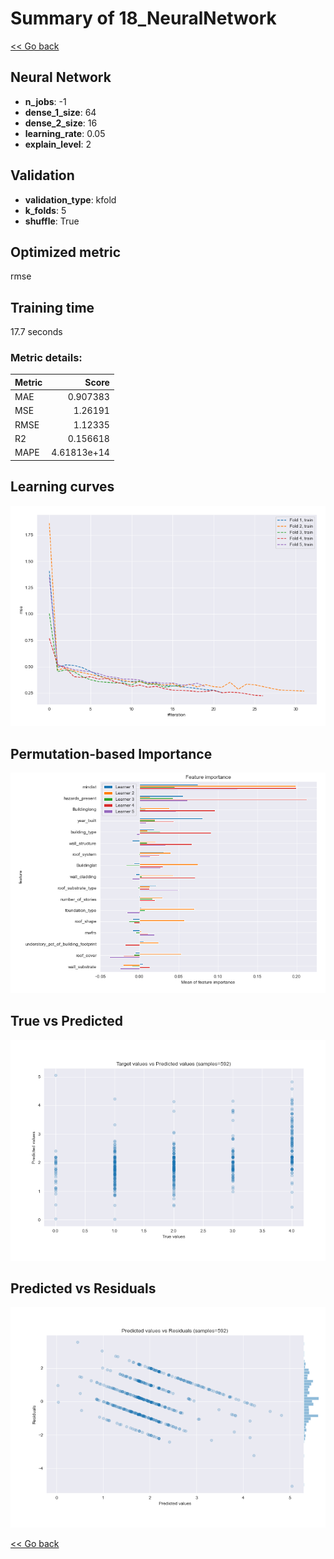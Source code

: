 # Summary of 18_NeuralNetwork

[<< Go back](../README.md)


## Neural Network
- **n_jobs**: -1
- **dense_1_size**: 64
- **dense_2_size**: 16
- **learning_rate**: 0.05
- **explain_level**: 2

## Validation
 - **validation_type**: kfold
 - **k_folds**: 5
 - **shuffle**: True

## Optimized metric
rmse

## Training time

17.7 seconds

### Metric details:
| Metric   |       Score |
|:---------|------------:|
| MAE      | 0.907383    |
| MSE      | 1.26191     |
| RMSE     | 1.12335     |
| R2       | 0.156618    |
| MAPE     | 4.61813e+14 |



## Learning curves
![Learning curves](learning_curves.png)

## Permutation-based Importance
![Permutation-based Importance](permutation_importance.png)
## True vs Predicted

![True vs Predicted](true_vs_predicted.png)


## Predicted vs Residuals

![Predicted vs Residuals](predicted_vs_residuals.png)



[<< Go back](../README.md)
